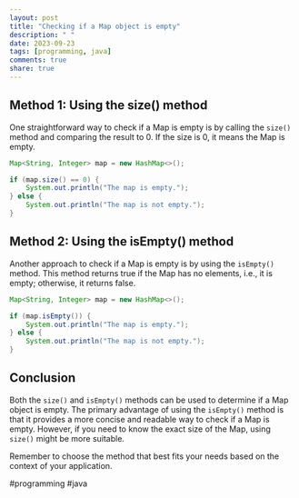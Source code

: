 ```yaml
---
layout: post
title: "Checking if a Map object is empty"
description: " "
date: 2023-09-23
tags: [programming, java]
comments: true
share: true
---
```


## Method 1: Using the size() method

One straightforward way to check if a Map is empty is by calling the `size()` method and comparing the result to 0. If the size is 0, it means the Map is empty.

```java
Map<String, Integer> map = new HashMap<>();

if (map.size() == 0) {
    System.out.println("The map is empty.");
} else {
    System.out.println("The map is not empty.");
}
```

## Method 2: Using the isEmpty() method

Another approach to check if a Map is empty is by using the `isEmpty()` method. This method returns true if the Map has no elements, i.e., it is empty; otherwise, it returns false.

```java
Map<String, Integer> map = new HashMap<>();

if (map.isEmpty()) {
    System.out.println("The map is empty.");
} else {
    System.out.println("The map is not empty.");
}
```

## Conclusion

Both the `size()` and `isEmpty()` methods can be used to determine if a Map object is empty. The primary advantage of using the `isEmpty()` method is that it provides a more concise and readable way to check if a Map is empty. However, if you need to know the exact size of the Map, using `size()` might be more suitable.

Remember to choose the method that best fits your needs based on the context of your application.

#programming #java